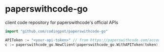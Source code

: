 # paperswithcode-go
client code repository for paperswithcode's official APIs

```go
import "github.com/codingpot/paperswithcode-go"
```

```go
APIToken := "<your-api-token>" // from https://paperswithcode.com/accounts/generate_api_token
c := paperswithcode_go.NewClient(paperswithcode_go.WithAPIToken(token))
```
